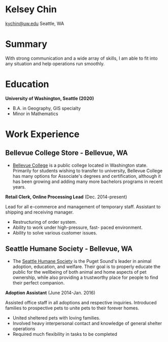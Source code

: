 # Kelsey Chin

kychin@uw.edu
Seattle, WA

# Summary

With strong communication and a wide array of skills, I am able to fit into any situation and help operations run smoothly.

# Education

**University of Washington, Seattle (2020)**
* B.A. in Geography, GIS specialty
* Minor in Mathematics

# Work Experience

## Bellevue College Store - Bellevue, WA

* [Bellevue College][] is a public college located in Washington state. Primarily for students wishing to transfer to university, Bellevue College has many options for Associate's degrees and certification, although it has been growing and adding many more bachelors programs in recent years.

**Retail Clerk, Online Processing Lead** (Dec. 2014-present)

Lead for all e-commerce and management of temporary staff. Assistant to shipping and receiving manager.

- Restructuring of order system.
- Ability to work under high-pressure, fast- paced environment.
- Ability to solve various customer issues.

## Seattle Humane Society - Bellevue, WA
* The [Seattle Humane Society][] is the Puget Sound's leader in animal adoption, education, and welfare. Their goal is to properly educate the public for the wellbeing of both animal and home aspects of pet ownership, while also providing a trustworthy place for people to find their perfect companion.

**Adoption Assistant** (June 2014-Jan. 2016)

Assisted office staff in all adoptions and respective inquiries. Introduced families to prospective pets to unite pets to their forever homes.

- United sheltered pets with loving families.
- Involved heavy interpersonal contact and knowledge of general shelter operations
- Required much flexibility in tasks to be completed


[Bellevue College]: http://bellevuecollege.edu
[Seattle Humane Society]: http://seattlehumane.org
